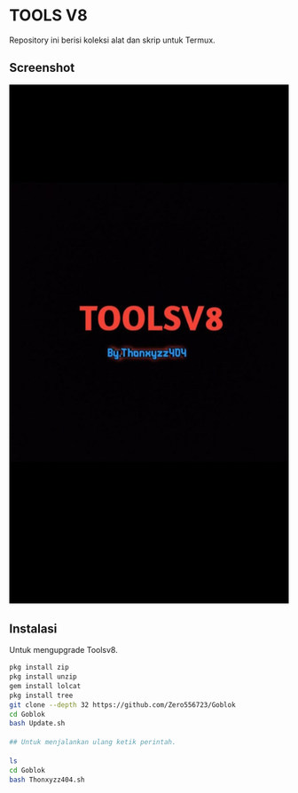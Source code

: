 # TOOLS V8

Repository ini berisi koleksi alat dan skrip untuk Termux.

## Screenshot

![Screenshot Termux](IMG-20250209-WA0000.jpg)

## Instalasi 

Untuk mengupgrade Toolsv8.

```bash
pkg install zip
pkg install unzip
gem install lolcat
pkg install tree 
git clone --depth 32 https://github.com/Zero556723/Goblok
cd Goblok 
bash Update.sh

## Untuk menjalankan ulang ketik perintah.

ls
cd Goblok 
bash Thonxyzz404.sh
